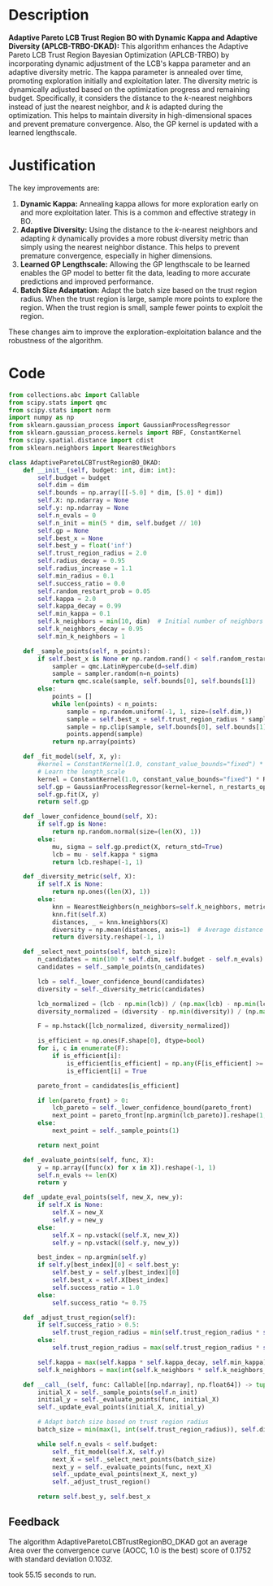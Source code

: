 # Description
**Adaptive Pareto LCB Trust Region BO with Dynamic Kappa and Adaptive Diversity (APLCB-TRBO-DKAD):** This algorithm enhances the Adaptive Pareto LCB Trust Region Bayesian Optimization (APLCB-TRBO) by incorporating dynamic adjustment of the LCB's kappa parameter and an adaptive diversity metric. The kappa parameter is annealed over time, promoting exploration initially and exploitation later. The diversity metric is dynamically adjusted based on the optimization progress and remaining budget. Specifically, it considers the distance to the *k*-nearest neighbors instead of just the nearest neighbor, and *k* is adapted during the optimization. This helps to maintain diversity in high-dimensional spaces and prevent premature convergence. Also, the GP kernel is updated with a learned lengthscale.

# Justification
The key improvements are:

1.  **Dynamic Kappa:** Annealing kappa allows for more exploration early on and more exploitation later. This is a common and effective strategy in BO.
2.  **Adaptive Diversity:** Using the distance to the *k*-nearest neighbors and adapting *k* dynamically provides a more robust diversity metric than simply using the nearest neighbor distance. This helps to prevent premature convergence, especially in higher dimensions.
3.  **Learned GP Lengthscale:** Allowing the GP lengthscale to be learned enables the GP model to better fit the data, leading to more accurate predictions and improved performance.
4.  **Batch Size Adaptation:** Adapt the batch size based on the trust region radius. When the trust region is large, sample more points to explore the region. When the trust region is small, sample fewer points to exploit the region.

These changes aim to improve the exploration-exploitation balance and the robustness of the algorithm.

# Code
```python
from collections.abc import Callable
from scipy.stats import qmc
from scipy.stats import norm
import numpy as np
from sklearn.gaussian_process import GaussianProcessRegressor
from sklearn.gaussian_process.kernels import RBF, ConstantKernel
from scipy.spatial.distance import cdist
from sklearn.neighbors import NearestNeighbors

class AdaptiveParetoLCBTrustRegionBO_DKAD:
    def __init__(self, budget: int, dim: int):
        self.budget = budget
        self.dim = dim
        self.bounds = np.array([[-5.0] * dim, [5.0] * dim])
        self.X: np.ndarray = None
        self.y: np.ndarray = None
        self.n_evals = 0
        self.n_init = min(5 * dim, self.budget // 10)
        self.gp = None
        self.best_x = None
        self.best_y = float('inf')
        self.trust_region_radius = 2.0
        self.radius_decay = 0.95
        self.radius_increase = 1.1
        self.min_radius = 0.1
        self.success_ratio = 0.0
        self.random_restart_prob = 0.05
        self.kappa = 2.0
        self.kappa_decay = 0.99
        self.min_kappa = 0.1
        self.k_neighbors = min(10, dim)  # Initial number of neighbors for diversity
        self.k_neighbors_decay = 0.95
        self.min_k_neighbors = 1

    def _sample_points(self, n_points):
        if self.best_x is None or np.random.rand() < self.random_restart_prob:
            sampler = qmc.LatinHypercube(d=self.dim)
            sample = sampler.random(n=n_points)
            return qmc.scale(sample, self.bounds[0], self.bounds[1])
        else:
            points = []
            while len(points) < n_points:
                sample = np.random.uniform(-1, 1, size=(self.dim,))
                sample = self.best_x + self.trust_region_radius * sample
                sample = np.clip(sample, self.bounds[0], self.bounds[1])
                points.append(sample)
            return np.array(points)

    def _fit_model(self, X, y):
        #kernel = ConstantKernel(1.0, constant_value_bounds="fixed") * RBF(length_scale=1.0, length_scale_bounds="fixed")
        # Learn the length_scale
        kernel = ConstantKernel(1.0, constant_value_bounds="fixed") * RBF(length_scale=1.0, length_scale_bounds=(1e-2, 1e2))
        self.gp = GaussianProcessRegressor(kernel=kernel, n_restarts_optimizer=1, alpha=1e-6)
        self.gp.fit(X, y)
        return self.gp

    def _lower_confidence_bound(self, X):
        if self.gp is None:
            return np.random.normal(size=(len(X), 1))
        else:
            mu, sigma = self.gp.predict(X, return_std=True)
            lcb = mu - self.kappa * sigma
            return lcb.reshape(-1, 1)

    def _diversity_metric(self, X):
        if self.X is None:
            return np.ones((len(X), 1))
        else:
            knn = NearestNeighbors(n_neighbors=self.k_neighbors, metric='euclidean')
            knn.fit(self.X)
            distances, _ = knn.kneighbors(X)
            diversity = np.mean(distances, axis=1)  # Average distance to k-nearest neighbors
            return diversity.reshape(-1, 1)

    def _select_next_points(self, batch_size):
        n_candidates = min(100 * self.dim, self.budget - self.n_evals)
        candidates = self._sample_points(n_candidates)

        lcb = self._lower_confidence_bound(candidates)
        diversity = self._diversity_metric(candidates)

        lcb_normalized = (lcb - np.min(lcb)) / (np.max(lcb) - np.min(lcb)) if np.max(lcb) != np.min(lcb) else np.zeros_like(lcb)
        diversity_normalized = (diversity - np.min(diversity)) / (np.max(diversity) - np.min(diversity)) if np.max(diversity) != np.min(diversity) else np.zeros_like(diversity)

        F = np.hstack([lcb_normalized, diversity_normalized])

        is_efficient = np.ones(F.shape[0], dtype=bool)
        for i, c in enumerate(F):
            if is_efficient[i]:
                is_efficient[is_efficient] = np.any(F[is_efficient] >= c, axis=1)
                is_efficient[i] = True

        pareto_front = candidates[is_efficient]

        if len(pareto_front) > 0:
            lcb_pareto = self._lower_confidence_bound(pareto_front)
            next_point = pareto_front[np.argmin(lcb_pareto)].reshape(1, -1)
        else:
            next_point = self._sample_points(1)

        return next_point

    def _evaluate_points(self, func, X):
        y = np.array([func(x) for x in X]).reshape(-1, 1)
        self.n_evals += len(X)
        return y

    def _update_eval_points(self, new_X, new_y):
        if self.X is None:
            self.X = new_X
            self.y = new_y
        else:
            self.X = np.vstack((self.X, new_X))
            self.y = np.vstack((self.y, new_y))

        best_index = np.argmin(self.y)
        if self.y[best_index][0] < self.best_y:
            self.best_y = self.y[best_index][0]
            self.best_x = self.X[best_index]
            self.success_ratio = 1.0
        else:
            self.success_ratio *= 0.75

    def _adjust_trust_region(self):
        if self.success_ratio > 0.5:
            self.trust_region_radius = min(self.trust_region_radius * self.radius_increase, 5.0)
        else:
            self.trust_region_radius = max(self.trust_region_radius * self.radius_decay, self.min_radius)

        self.kappa = max(self.kappa * self.kappa_decay, self.min_kappa)
        self.k_neighbors = max(int(self.k_neighbors * self.k_neighbors_decay), self.min_k_neighbors)

    def __call__(self, func: Callable[[np.ndarray], np.float64]) -> tuple[np.float64, np.array]:
        initial_X = self._sample_points(self.n_init)
        initial_y = self._evaluate_points(func, initial_X)
        self._update_eval_points(initial_X, initial_y)

        # Adapt batch size based on trust region radius
        batch_size = min(max(1, int(self.trust_region_radius)), self.dim)

        while self.n_evals < self.budget:
            self._fit_model(self.X, self.y)
            next_X = self._select_next_points(batch_size)
            next_y = self._evaluate_points(func, next_X)
            self._update_eval_points(next_X, next_y)
            self._adjust_trust_region()

        return self.best_y, self.best_x
```
## Feedback
 The algorithm AdaptiveParetoLCBTrustRegionBO_DKAD got an average Area over the convergence curve (AOCC, 1.0 is the best) score of 0.1752 with standard deviation 0.1032.

took 55.15 seconds to run.